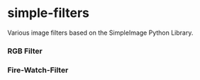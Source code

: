 # simple-filters

Various image filters based on the SimpleImage Python Library.

### RGB Filter

### Fire-Watch-Filter
